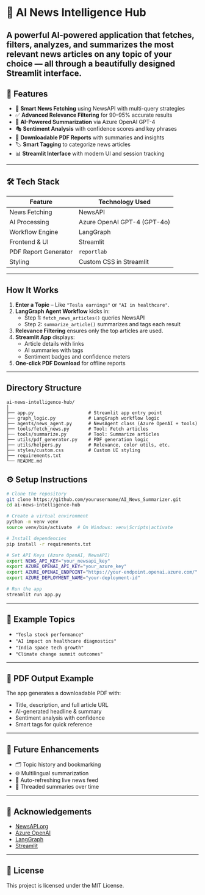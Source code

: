 
# 🧠 AI News Intelligence Hub

A powerful AI-powered application that fetches, filters, analyzes, and summarizes the most relevant news articles on any topic of your choice — all through a beautifully designed Streamlit interface.
---

## 🚀 Features

- 🔎 **Smart News Fetching** using NewsAPI with multi-query strategies  
- ✅ **Advanced Relevance Filtering** for 90–95% accurate results  
- 🤖 **AI-Powered Summarization** via Azure OpenAI GPT-4  
- 🎭 **Sentiment Analysis** with confidence scores and key phrases  
- 📄 **Downloadable PDF Reports** with summaries and insights  
- 🏷️ **Smart Tagging** to categorize news articles  
- 📊 **Streamlit Interface** with modern UI and session tracking

---

## 🛠️ Tech Stack

| Feature               | Technology Used             |
|----------------------|-----------------------------|
| News Fetching        | NewsAPI                     |
| AI Processing        | Azure OpenAI GPT-4 (GPT-4o) |
| Workflow Engine      | LangGraph                   |
| Frontend & UI        | Streamlit                   |
| PDF Report Generator | `reportlab`                 |
| Styling              | Custom CSS in Streamlit     |

---

## How It Works

1. **Enter a Topic** – Like `"Tesla earnings"` or `"AI in healthcare"`.
2. **LangGraph Agent Workflow** kicks in:
   - Step 1: `fetch_news_articles()` queries NewsAPI
   - Step 2: `summarize_article()` summarizes and tags each result
3. **Relevance Filtering** ensures only the top articles are used.
4. **Streamlit App** displays:
   - Article details with links
   - AI summaries with tags
   - Sentiment badges and confidence meters
5. **One-click PDF Download** for offline reports

---

## Directory Structure

```
ai-news-intelligence-hub/
│
├── app.py                    # Streamlit app entry point
├── graph_logic.py            # LangGraph workflow logic
├── agents/news_agent.py      # NewsAgent class (Azure OpenAI + tools)
├── tools/fetch_news.py       # Tool: Fetch articles
├── tools/summarize.py        # Tool: Summarize articles
├── utils/pdf_generator.py    # PDF generation logic
├── utils/helpers.py          # Relevance, color utils, etc.
├── styles/custom.css         # Custom UI styling
├── requirements.txt
└── README.md
```

## ⚙️ Setup Instructions

```bash
# Clone the repository
git clone https://github.com/yourusername/AI_News_Summarizer.git
cd ai-news-intelligence-hub

# Create a virtual environment
python -m venv venv
source venv/bin/activate  # On Windows: venv\Scripts\activate

# Install dependencies
pip install -r requirements.txt

# Set API Keys (Azure OpenAI, NewsAPI)
export NEWS_API_KEY="your_newsapi_key"
export AZURE_OPENAI_API_KEY="your_azure_key"
export AZURE_OPENAI_ENDPOINT="https://your-endpoint.openai.azure.com/"
export AZURE_DEPLOYMENT_NAME="your-deployment-id"

# Run the app
streamlit run app.py
```

---

## 🧠 Example Topics

- `"Tesla stock performance"`
- `"AI impact on healthcare diagnostics"`
- `"India space tech growth"`
- `"Climate change summit outcomes"`

---

## 📄 PDF Output Example

The app generates a downloadable PDF with:

- Title, description, and full article URL  
- AI-generated headline & summary  
- Sentiment analysis with confidence  
- Smart tags for quick reference  

---

## 🧰 Future Enhancements

- 🗂️ Topic history and bookmarking  
- 🌐 Multilingual summarization  
- 🔄 Auto-refreshing live news feed  
- 🧵 Threaded summaries over time

---

## 🙌 Acknowledgements

- [NewsAPI.org](https://newsapi.org/)
- [Azure OpenAI](https://azure.microsoft.com/en-us/products/cognitive-services/openai-service)
- [LangGraph](https://www.langchain.com/langgraph)
- [Streamlit](https://streamlit.io)

---

## 📜 License

This project is licensed under the MIT License.
